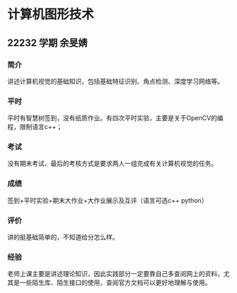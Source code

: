 # 计算机图形技术

## 22232 学期 余旻婧

### 简介

讲述计算机视觉的基础知识，包括基础特征识别、角点检测、深度学习网络等。

### 平时

平时有智慧树签到，没有纸质作业。有四次平时实验，主要是关于OpenCV的编程，限制语言c++；

### 考试

没有期末考试、最后的考核方式是要求两人一组完成有关计算机视觉的任务。

### 成绩

签到+平时实验+期末大作业+大作业展示及互评（语言可选c++ python）

### 评价

讲的挺基础简单的，不知道给分怎么样。

### 经验

老师上课主要是讲述理论知识，因此实践部分一定要靠自己多查阅网上的资料，尤其是一些陌生库、陌生接口的使用，查阅官方文档可以更好地理解与使用。


